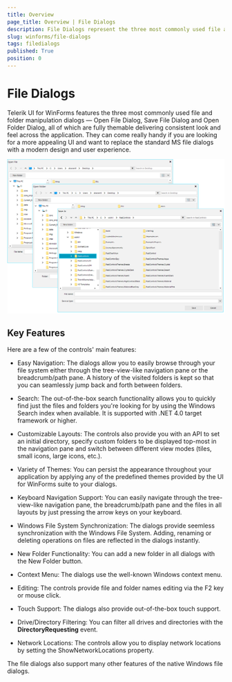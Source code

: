 ```yaml
---
title: Overview
page_title: Overview | File Dialogs
description: File Dialogs represent the three most commonly used file and folder manipulation dialogs
slug: winforms/file-dialogs
tags: filedialogs
published: True
position: 0 
---
```


#  File Dialogs

Telerik UI for WinForms features the three most commonly used file and folder manipulation dialogs — Open File Dialog, Save File Dialog and Open Folder Dialog, all of which are fully themable delivering consistent look and feel across the application. They can come really handy if you are looking for a more appealing UI and want to replace the standard MS file dialogs with a modern design and user experience.

![winforms/file-dialogs-overview 001](images/file-dialogs-overview001.png) 

## Key Features

Here are a few of the controls' main features:

* Easy Navigation: The dialogs allow you to easily browse through your file system either through the tree-view-like navigation pane or the breadcrumb/path pane. A history of the visited folders is kept so that you can seamlessly jump back and forth between folders.

* Search: The out-of-the-box search functionality allows you to quickly find just the files and folders you're looking for by using the Windows Search index when available. It is supported with .NET 4.0 target framework or higher.

* Customizable Layouts: The controls also provide you with an API to set an initial directory, specify custom folders to be displayed top-most in the navigation pane and switch between different view modes (tiles, small icons, large icons, etc.).

* Variety of Themes: You can persist the appearance throughout your application by applying any of the predefined themes provided by the UI for WinForms suite to your dialogs.

* Keyboard Navigation Support: You can easily navigate through the tree-view-like navigation pane, the breadcrumb/path pane and the files in all layouts by just pressing the arrow keys on your keyboard.

* Windows File System Synchronization: The dialogs provide seemless synchronization with the Windows File System. Adding, renaming or deleting operations on files are reflected in the dialogs instantly.

* New Folder Functionality: You can add a new folder in all dialogs with the New Folder button.

* Context Menu: The dialogs use the well-known Windows context menu.

* Editing: The controls provide file and folder names editing via the F2 key or mouse click.

* Touch Support: The dialogs also provide out-of-the-box touch support.

* Drive/Directory Filtering: You can filter all drives and directories with the **DirectoryRequesting** event.

* Network Locations: The controls allow you to display network locations by setting the ShowNetworkLocations property.

The file dialogs also support many other features of the native Windows file dialogs.
 
        
